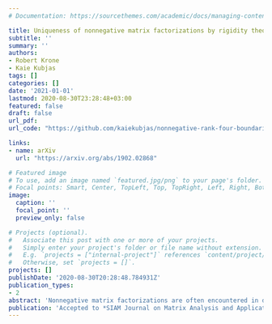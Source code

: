 ```yaml
---
# Documentation: https://sourcethemes.com/academic/docs/managing-content/

title: Uniqueness of nonnegative matrix factorizations by rigidity theory
subtitle: ''
summary: ''
authors:
- Robert Krone
- Kaie Kubjas
tags: []
categories: []
date: '2021-01-01'
lastmod: 2020-08-30T23:28:48+03:00
featured: false
draft: false
url_pdf: 
url_code: "https://github.com/kaiekubjas/nonnegative-rank-four-boundaries"

links:
- name: arXiv
  url: "https://arxiv.org/abs/1902.02868"

# Featured image
# To use, add an image named `featured.jpg/png` to your page's folder.
# Focal points: Smart, Center, TopLeft, Top, TopRight, Left, Right, BottomLeft, Bottom, BottomRight.
image:
  caption: ''
  focal_point: ''
  preview_only: false

# Projects (optional).
#   Associate this post with one or more of your projects.
#   Simply enter your project's folder or file name without extension.
#   E.g. `projects = ["internal-project"]` references `content/project/deep-learning/index.md`.
#   Otherwise, set `projects = []`.
projects: []
publishDate: '2020-08-30T20:28:48.784931Z'
publication_types:
- 2
abstract: 'Nonnegative matrix factorizations are often encountered in data mining applications where they are used to explain datasets by a small number of parts. For many of these applications it is desirable that there exists a unique nonnegative matrix factorization up to trivial modifications given by scalings and permutations. This means that model parameters are uniquely identifiable from the data. Rigidity theory of bar and joint frameworks is a field that studies uniqueness of point configurations given some of the pairwise distances. The goal of this paper is to use ideas from rigidity theory to study uniqueness of nonnegative matrix factorizations in the case when nonnegative rank of a matrix is equal to its rank. We characterize infinitesimally rigid nonnegative factorizations, prove that a nonnegative factorization is infinitesimally rigid if and only if it is locally rigid and a certain matrix achieves its maximal possible Kruskal rank, and show that locally rigid nonnegative factorizations can be extended to globally rigid nonnegative factorizations. These results give so far the strongest necessary condition for the uniqueness of a nonnegative factorization. We also explore connections between rigidity of nonnegative factorizations and boundaries of the set of matrices of fixed nonnegative rank. Finally we extend these results from nonnegative factorizations to completely positive factorizations.'
publication: 'Accepted to *SIAM Journal on Matrix Analysis and Applications*'
---
```

